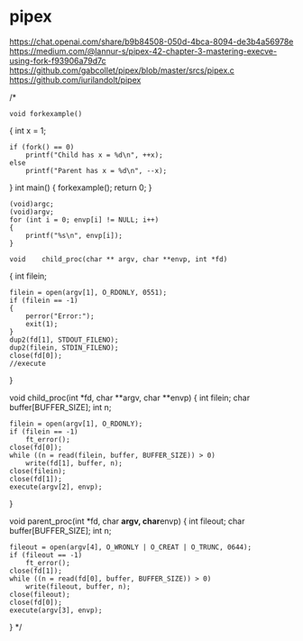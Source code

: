 # pipex
https://chat.openai.com/share/b9b84508-050d-4bca-8094-de3b4a56978e
https://medium.com/@lannur-s/pipex-42-chapter-3-mastering-execve-using-fork-f93906a79d7c
https://github.com/gabcollet/pipex/blob/master/srcs/pipex.c
https://github.com/iurilandolt/pipex

/*


	void forkexample()
{
    int x = 1;

    if (fork() == 0)
        printf("Child has x = %d\n", ++x);
    else
        printf("Parent has x = %d\n", --x);
}
int main()
{
    forkexample();
    return 0;
}

	(void)argc;
	(void)argv;
	for (int i = 0; envp[i] != NULL; i++)
	{
		printf("%s\n", envp[i]);
	}

	void	child_proc(char ** argv, char **envp, int *fd)
{
	int filein;

	filein = open(argv[1], O_RDONLY, 0551);
	if (filein == -1)
	{
		perror("Error:");
		exit(1);
	}
	dup2(fd[1], STDOUT_FILENO);
	dup2(filein, STDIN_FILENO);
	close(fd[0]);
	//execute
}

void	child_proc(int *fd, char **argv, char **envp)
{
	int		filein;
	char	buffer[BUFFER_SIZE];
	int		n;

	filein = open(argv[1], O_RDONLY);
	if (filein == -1)
		ft_error();
	close(fd[0]);
	while ((n = read(filein, buffer, BUFFER_SIZE)) > 0)
		write(fd[1], buffer, n);
	close(filein);
	close(fd[1]);
	execute(argv[2], envp);
}

void parent_proc(int *fd, char **argv, char**envp)
{
	int		fileout;
	char	buffer[BUFFER_SIZE];
	int		n;

	fileout = open(argv[4], O_WRONLY | O_CREAT | O_TRUNC, 0644);
	if (fileout == -1)
		ft_error();
	close(fd[1]);
	while ((n = read(fd[0], buffer, BUFFER_SIZE)) > 0)
		write(fileout, buffer, n);
	close(fileout);
	close(fd[0]);
	execute(argv[3], envp);
}
*/
